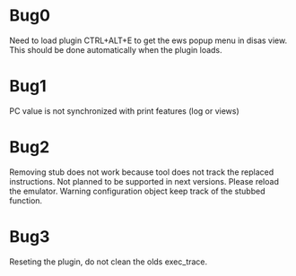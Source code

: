 



# Bug0

Need to load plugin CTRL+ALT+E to get the ews popup menu in disas view. 
This should be done automatically when the plugin loads.

# Bug1

PC value is not synchronized with print features (log or views)

# Bug2 

Removing stub does not work because tool does not track the replaced
instructions. Not planned to be supported in next versions. Please
reload the emulator. 
Warning configuration object keep track of the stubbed function.

# Bug3 

Reseting the plugin, do not clean the olds exec_trace. 
